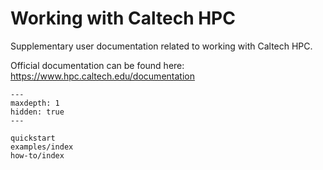Working with Caltech HPC
========================

Supplementary user documentation related to working with Caltech HPC.

Official documentation can be found here: <https://www.hpc.caltech.edu/documentation>

```{toctree}
---
maxdepth: 1
hidden: true
---

quickstart
examples/index
how-to/index
```
